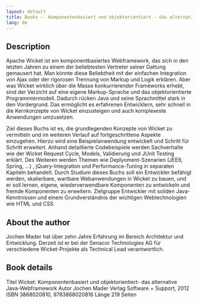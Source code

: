 ```yaml
---
layout: default
title: Books —  Komponentenbasiert und objektorientiert - das alternative Java-Webframework
lang: de
---
```


## Description ##

Apache Wicket ist ein komponentbasiertes Webframework, das sich in den
letzten Jahren zu einem der beliebtesten Vertreter seiner Gattung
gemausert hat. Man könnte diese Beliebtheit mit der einfachen
Integration von Ajax oder der rigorosen Trennung von Markup und Logik
erklären. Aber was Wicket wirklich über die Masse konkurrierender
Frameworks erhebt, sind der Verzicht auf eine eigene Markup-Sprache
und das objektorientierte Programmiermodell. Dadurch rücken Java und
seine Sprachmittel stark in den Vordergrund. Das ermöglicht es
erfahrenen Entwicklern, sehr schnell in die Kernkonzepte von Wicket
einzusteigen und auch komplexeste Anwendungen umzusetzen.

Ziel dieses Buchs ist es, die grundlegenden Konzepte von Wicket zu
vermitteln und im weiteren Verlauf auf fortgeschrittene Aspekte
einzugehen. Hierzu wird eine Beispielanwendung entwickelt und Schritt
für Schritt erweitert. Anhand detaillierte Codebeispiele werden
Sachverhalte wie der Wicket Request Cycle, Models, Validierung und
JUnit Testing erklärt. Des Weiteren werden Themen wie
Deplyoment-Szenarien (JEE6, Spring, ...) , jQuery-Integration und
Performance-Tuning in separaten Kapiteln behandelt. Durch Studium
dieses Buchs soll ein Entwickler befähigt werden, skalierbare,
wartbare Webanwendungen in Wicket zu bauen, und er soll lernen,
eigene, wiederverwendbare Komponenten zu entwickeln und fremde
Komponenten zu erweitern.
Zielgruppe
Entwickler mit soliden Java-Kenntnissen und einem Grundverständnis der
wichtigen Webtechnologien wie HTML und CSS

## About the author ##

Jochen Mader hat über zehn Jahre Erfahrung im Bereich Architektur und
Entwicklung. Derzeit ist er bei der Senacor Technologies AG für
verschiedene Wicket-Projekte als Technical Lead verantwortlich.

## Book details ##

Titel   Wicket: Komponentenbasiert und objektorientiert- das alternative Java-Webframework
Autor   Jochen Mader
Verlag  Software + Support, 2012
ISBN    3868020810, 9783868020816
Länge   219 Seiten

